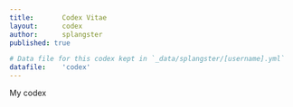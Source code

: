 ```yaml
---
title: 		 Codex Vitae
layout: 	 codex
author: 	 splangster
published: true

# Data file for this codex kept in `_data/splangster/[username].yml`
datafile:	 'codex'
---
```


My codex